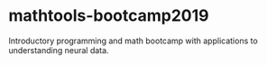 # mathtools-bootcamp2019
Introductory programming and math bootcamp with applications to understanding neural data. 
